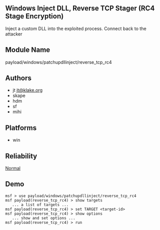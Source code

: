 ## Windows Inject DLL, Reverse TCP Stager (RC4 Stage Encryption)

Inject a custom DLL into the exploited process. Connect back 
to the attacker


## Module Name
payload/windows/patchupdllinject/reverse_tcp_rc4

## Authors
* jt <jt@klake.org>
* skape
* hdm
* sf
* mihi





## Platforms
* win

## Reliability
[Normal](https://github.com/rapid7/metasploit-framework/wiki/Exploit-Ranking)

## Demo

```
msf > use payload/windows/patchupdllinject/reverse_tcp_rc4
msf payload(reverse_tcp_rc4) > show targets
   ... a list of targets ...
msf payload(reverse_tcp_rc4) > set TARGET <target-id>
msf payload(reverse_tcp_rc4) > show options
   ... show and set options ...
msf payload(reverse_tcp_rc4) > run
```
    
    